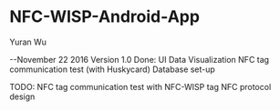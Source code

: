 # NFC-WISP-Android-App
Yuran Wu

--November 22 2016 Version 1.0
  Done:
  UI
  Data Visualization
  NFC tag communication test (with Huskycard)
  Database set-up
  
  TODO:
  NFC tag communication test with NFC-WISP tag
  NFC protocol design
